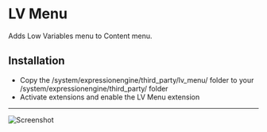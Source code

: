 # LV Menu #

Adds Low Variables menu to Content menu.

## Installation

* Copy the /system/expressionengine/third_party/lv_menu/ folder to your /system/expressionengine/third_party/ folder
* Activate extensions and enable the LV Menu extension

---

![Screenshot](http://cl.ly/2V293T373f3j02220F1Y/Screen%20Shot%202012-04-24%20at%2010.50.41%20AM.png)